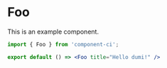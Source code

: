 # Foo

This is an example component.

```jsx
import { Foo } from 'component-ci';

export default () => <Foo title="Hello dumi!" />
```
